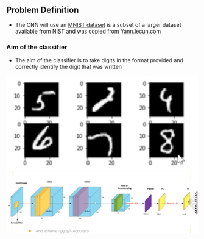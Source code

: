 ## Problem Definition

- The CNN will use an [MNIST dataset](./data/) is a subset of a larger dataset available from NIST and was copied from [Yann.lecun.com](http://yann.lecun.com/exdb/mnist/)

### Aim of the classifier
- The aim of the classifier is to take digits in the format provided and correctly identify the digit that was written

![Handwriting Recognition](./images/handwritting_recog.png)
![CNN Model Illustration](./images/keras_cnn_model.png)